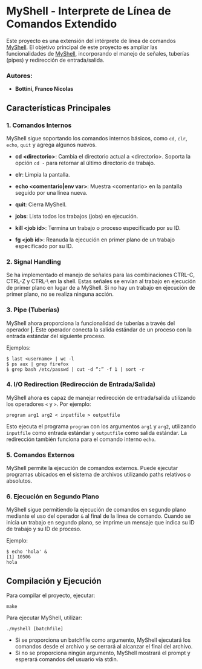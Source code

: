 # MyShell - Interprete de Línea de Comandos Extendido

Este proyecto es una extensión del intérprete de línea de comandos [MyShell](https://github.com/francobottini99/LINUXSHELL1-2022.git). El objetivo principal de este proyecto es ampliar las funcionalidades de [MyShell](https://github.com/francobottini99/LINUXSHELL1-2022.git), incorporando el manejo de señales, tuberías (pipes) y redirección de entrada/salida.

### Autores:
- **Bottini, Franco Nicolas**

## Características Principales

### 1. Comandos Internos
MyShell sigue soportando los comandos internos básicos, como `cd`, `clr`, `echo`, `quit` y agrega algunos nuevos.

- **cd \<directorio\>**: Cambia el directorio actual a \<directorio\>. Soporta la opción `cd -` para retornar al último directorio de trabajo.

- **clr**: Limpia la pantalla.

- **echo \<comentario\|env var\>**: Muestra \<comentario\> en la pantalla seguido por una línea nueva.

- **quit**: Cierra MyShell.

- **jobs**: Lista todos los trabajos (jobs) en ejecución.

- **kill \<job id\>**: Termina un trabajo o proceso especificado por su ID.

- **fg \<job id\>**: Reanuda la ejecución en primer plano de un trabajo especificado por su ID.

### 2. Signal Handling
Se ha implementado el manejo de señales para las combinaciones CTRL-C, CTRL-Z y CTRL-\ en la shell. Estas señales se envían al trabajo en ejecución de primer plano en lugar de a MyShell. Si no hay un trabajo en ejecución de primer plano, no se realiza ninguna acción.

### 3. Pipe (Tuberías)
MyShell ahora proporciona la funcionalidad de tuberías a través del operador **|**. Este operador conecta la salida estándar de un proceso con la entrada estándar del siguiente proceso.

Ejemplos:
```
$ last <username> | wc -l
$ ps aux | grep firefox
$ grep bash /etc/passwd | cut -d “:” -f 1 | sort -r
```

### 4. I/O Redirection (Redirección de Entrada/Salida)
MyShell ahora es capaz de manejar redirección de entrada/salida utilizando los operadores `<` y `>`. Por ejemplo:

```
program arg1 arg2 < inputfile > outputfile
```

Esto ejecuta el programa `program` con los argumentos `arg1` y `arg2`, utilizando `inputfile` como entrada estándar y `outputfile` como salida estándar. La redirección también funciona para el comando interno `echo`.

### 5. Comandos Externos
MyShell permite la ejecución de comandos externos. Puede ejecutar programas ubicados en el sistema de archivos utilizando paths relativos o absolutos.

### 6. Ejecución en Segundo Plano
MyShell sigue permitiendo la ejecución de comandos en segundo plano mediante el uso del operador `&` al final de la línea de comando. Cuando se inicia un trabajo en segundo plano, se imprime un mensaje que indica su ID de trabajo y su ID de proceso.

Ejemplo:
```
$ echo 'hola' &
[1] 10506
hola
```

## Compilación y Ejecución

Para compilar el proyecto, ejecutar:

```
make
```

Para ejecutar MyShell, utilizar:

```
./myshell [batchfile]
```

- Si se proporciona un batchfile como argumento, MyShell ejecutará los comandos desde el archivo y se cerrará al alcanzar el final del archivo.
- Si no se proporciona ningún argumento, MyShell mostrará el prompt y esperará comandos del usuario vía stdin.